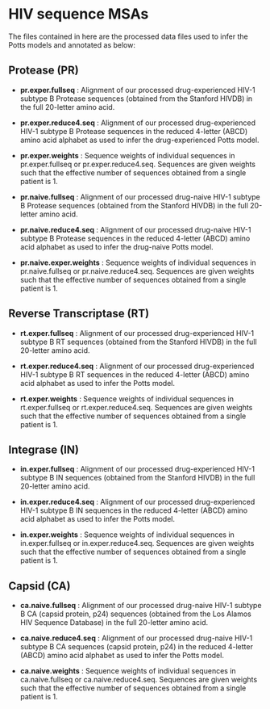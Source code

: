 # HIV sequence MSAs
The files contained in here are the processed data files used to infer the Potts models and annotated as below:

Protease (PR)
-------------
+ **pr.exper.fullseq** : Alignment of our processed drug-experienced HIV-1 subtype B Protease sequences (obtained from the Stanford HIVDB) in the full 20-letter amino acid. 
             
+ **pr.exper.reduce4.seq** : Alignment of our processed drug-experienced HIV-1 subtype B Protease sequences in the reduced 4-letter (ABCD) amino acid alphabet as used to infer the drug-experienced Potts model.
                 
+ **pr.exper.weights** : Sequence weights of individual sequences in pr.exper.fullseq or pr.exper.reduce4.seq. Sequences are given weights such that the effective number of sequences obtained from a single patient is 1.


+ **pr.naive.fullseq** : Alignment of our processed drug-naive HIV-1 subtype B Protease sequences (obtained from the Stanford HIVDB) in the full 20-letter amino acid. 
             
+ **pr.naive.reduce4.seq** : Alignment of our processed drug-naive HIV-1 subtype B Protease sequences in the reduced 4-letter (ABCD) amino acid alphabet as used to infer the drug-naive Potts model.
                 
+ **pr.naive.exper.weights** : Sequence weights of individual sequences in pr.naive.fullseq or pr.naive.reduce4.seq. Sequences are given weights such that the effective number of sequences obtained from a single patient is 1.

Reverse Transcriptase (RT)
--------------------------
+ **rt.exper.fullseq** : Alignment of our processed drug-experienced HIV-1 subtype B RT sequences (obtained from the Stanford HIVDB) in the full 20-letter amino acid. 

+ **rt.exper.reduce4.seq** : Alignment of our processed drug-experienced HIV-1 subtype B RT sequences in the reduced 4-letter (ABCD) amino acid alphabet as used to infer the Potts model.

+ **rt.exper.weights** : Sequence weights of individual sequences in rt.exper.fullseq or rt.exper.reduce4.seq. Sequences are given weights such that the effective number of sequences obtained from a single patient is 1.
             
Integrase (IN)
--------------
+ **in.exper.fullseq** : Alignment of our processed drug-experienced HIV-1 subtype B IN sequences (obtained from the Stanford HIVDB) in the full 20-letter amino acid. 
             
+ **in.exper.reduce4.seq** : Alignment of our processed drug-experienced HIV-1 subtype B IN sequences in the reduced 4-letter (ABCD) amino acid alphabet as used to infer the Potts model.
                 
+ **in.exper.weights** : Sequence weights of individual sequences in in.exper.fullseq or in.exper.reduce4.seq. Sequences are given weights such that the effective number of sequences obtained from a single patient is 1.

Capsid (CA)
--------------
+ **ca.naive.fullseq** : Alignment of our processed drug-naive HIV-1 subtype B CA (capsid protein, p24) sequences (obtained from the Los Alamos HIV Sequence Database) in the full 20-letter amino acid. 
             
+ **ca.naive.reduce4.seq** : Alignment of our processed drug-naive HIV-1 subtype B CA sequences (capsid protein, p24) in the reduced 4-letter (ABCD) amino acid alphabet as used to infer the Potts model.
                 
+ **ca.naive.weights** : Sequence weights of individual sequences in ca.naive.fullseq or ca.naive.reduce4.seq. Sequences are given weights such that the effective number of sequences obtained from a single patient is 1.
